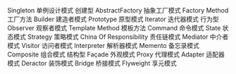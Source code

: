 
Singleton 单例设计模式 创建型
AbstractFactory 抽象工厂模式 
Factory Method 工厂方法 
Builder 建造者模式 
Prototype 原型模式 
Iterator 迭代器模式 行为型
Observer 观察者模式 
Template Method 模板方法 
Command 命令模式 
State 状态模式 
Strategy 策略模式 
China Of Responsibility 责任链模式 
Mediator 中介者模式 
Visitor 访问者模式 
Interpreter 解析器模式 
Memento 备忘录模式 
Composite 组合模式 结构型
Façade 外观模式 
Proxy 代理模式 
Adapter 适配器模式 
Deractor 装饰模式 
Bridge 桥接模式 
Flyweight 享元模式 
